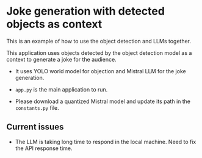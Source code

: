 # Joke generation with detected objects as context

This is an example of how to use the object detection and LLMs together.

This application uses objects detected by the object detection model as a context to generate a joke for the audience.

- It uses YOLO world model for objection and Mistral LLM for the joke generation.

- `app.py` is the main application to run.
- Please download a quantized Mistral model and update its path in the `constants.py` file.


## Current issues

- The LLM is taking long time to respond in the local machine. Need to fix the API response time.
